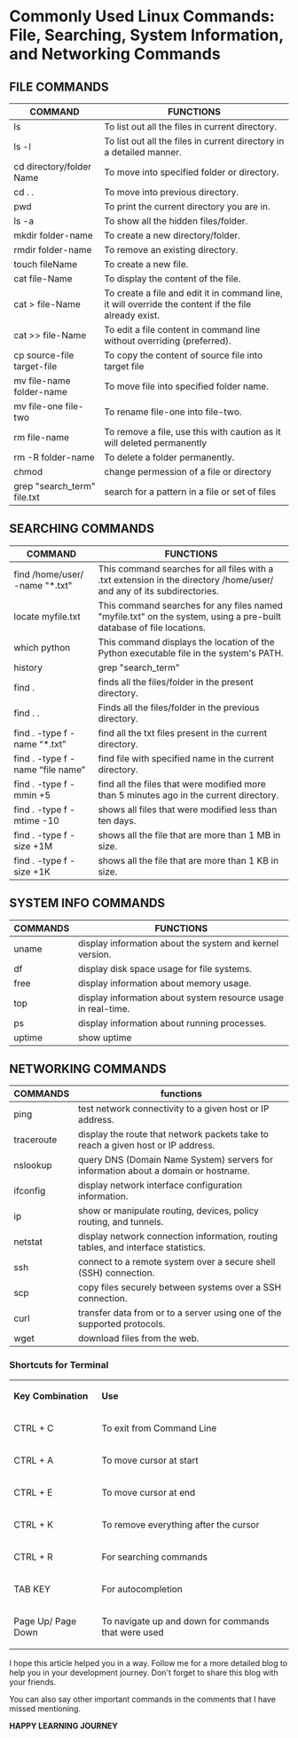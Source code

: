 # Commonly Used Linux Commands: File, Searching, System Information, and Networking Commands

## FILE COMMANDS

| COMMAND | FUNCTIONS |
| --- | --- |
| ls | To list out all the files in current directory. |
| ls -l | To list out all the files in current directory in a detailed manner. |
| cd directory/folder Name | To move into specified folder or directory. |
| cd . . | To move into previous directory. |
| pwd | To print the current directory you are in. |
| ls -a | To show all the hidden files/folder. |
| mkdir folder-name | To create a new directory/folder. |
| rmdir folder-name | To remove an existing directory. |
| touch fileName | To create a new file. |
| cat file-Name | To display the content of the file. |
| cat &gt; file-Name | To create a file and edit it in command line, it will override the content if the file already exist. |
| cat &gt;&gt; file-Name | To edit a file content in command line without overriding (preferred). |
| cp source-file target-file | To copy the content of source file into target file |
| mv file-name folder-name | To move file into specified folder name. |
| mv file-one file-two | To rename file-one into file-two. |
| rm file-name | To remove a file, use this with caution as it will deleted permanently |
| rm -R folder-name | To delete a folder permanently. |
| chmod | change permession of a file or directory |
| grep "search\_term" file.txt | search for a pattern in a file or set of files |

## SEARCHING COMMANDS

| COMMAND | FUNCTIONS |
| --- | --- |
| find /home/user/ -name "\*.txt" | This command searches for all files with a .txt extension in the directory /home/user/ and any of its subdirectories. |
| locate myfile.txt | This command searches for any files named "myfile.txt" on the system, using a pre-built database of file locations. |
| which python | This command displays the location of the Python executable file in the system's PATH. |
| history | grep "search\_term" |
| find . | finds all the files/folder in the present directory. |
| find . . | Finds all the files/folder in the previous directory. |
| find . -type f -name “\*.txt” | find all the txt files present in the current directory. |
| find . -type f -name “file name” | find file with specified name in the current directory. |
| find . -type f -mmin +5 | find all the files that were modified more than 5 minutes ago in the current directory. |
| find . -type f -mtime -10 | shows all files that were modified less than ten days. |
| find . -type f -size +1M | shows all the file that are more than 1 MB in size. |
| find . -type f -size +1K | shows all the file that are more than 1 KB in size. |

## SYSTEM INFO COMMANDS

| COMMANDS | FUNCTIONS |
| --- | --- |
| uname | display information about the system and kernel version. |
| df | display disk space usage for file systems. |
| free | display information about memory usage. |
| top | display information about system resource usage in real-time. |
| ps | display information about running processes. |
| uptime | show uptime |

## NETWORKING COMMANDS

| COMMANDS | functions |
| --- | --- |
| ping | test network connectivity to a given host or IP address. |
| traceroute | display the route that network packets take to reach a given host or IP address. |
| nslookup | query DNS (Domain Name System) servers for information about a domain or hostname. |
| ifconfig | display network interface configuration information. |
| ip | show or manipulate routing, devices, policy routing, and tunnels. |
| netstat | display network connection information, routing tables, and interface statistics. |
| ssh | connect to a remote system over a secure shell (SSH) connection. |
| scp | copy files securely between systems over a SSH connection. |
| curl | transfer data from or to a server using one of the supported protocols. |
| wget | download files from the web. |

### **Shortcuts for Terminal**

<table><tbody><tr><td colspan="1" rowspan="1"><p><strong>Key Combination</strong></p></td><td colspan="1" rowspan="1"><p><strong>Use</strong></p></td></tr><tr><td colspan="1" rowspan="1"><p>CTRL + C</p></td><td colspan="1" rowspan="1"><p>To exit from Command Line</p></td></tr><tr><td colspan="1" rowspan="1"><p>CTRL + A</p></td><td colspan="1" rowspan="1"><p>To move cursor at start</p></td></tr><tr><td colspan="1" rowspan="1"><p>CTRL + E</p></td><td colspan="1" rowspan="1"><p>To move cursor at end</p></td></tr><tr><td colspan="1" rowspan="1"><p>CTRL + K</p></td><td colspan="1" rowspan="1"><p>To remove everything after the cursor</p></td></tr><tr><td colspan="1" rowspan="1"><p>CTRL + R</p></td><td colspan="1" rowspan="1"><p>For searching commands</p></td></tr><tr><td colspan="1" rowspan="1"><p>TAB KEY</p></td><td colspan="1" rowspan="1"><p>For autocompletion</p></td></tr><tr><td colspan="1" rowspan="1"><p>Page Up/ Page Down</p></td><td colspan="1" rowspan="1"><p>To navigate up and down for commands that were used</p></td></tr></tbody></table>

I hope this article helped you in a way. Follow me for a more detailed blog to help you in your development journey. Don't forget to share this blog with your friends.

You can also say other important commands in the comments that I have missed mentioning.

**HAPPY LEARNING JOURNEY**